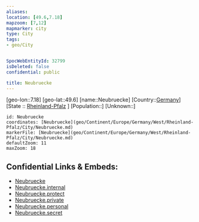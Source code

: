 ```yaml
---
aliases: 
location: [49.6,7.18]
mapzoom: [7,12] 
mapmarker: city 
type: City
tags:
- geo/City


SpocWebEntityId: 32799
isDeleted: false
confidential: public

title: Neubruecke
---
```

[geo-lon::7.18]
[geo-lat::49.6]
[name::Neubruecke]
[Country::[Germany](geo/Continent/Europe/Germany.md)]
[State :: [Rheinland-Pfalz](geo/Continent/Europe/Germany/West/Rheinland-Pfalz.md) ]
[Population::]
[Unknown::]


```leaflet
id: Neubruecke
coordinates: [Neubruecke](geo/Continent/Europe/Germany/West/Rheinland-Pfalz/City/Neubruecke.md)
markerFile: [Neubruecke](geo/Continent/Europe/Germany/West/Rheinland-Pfalz/City/Neubruecke.md)
defaultZoom: 11 
maxZoom: 18
```


## Confidential Links & Embeds: 
- [Neubruecke](../../../../../../../../_public/geo/Continent/Europe/Germany/West/Rheinland-Pfalz/City/Neubruecke.md) 
- [Neubruecke.internal](../../../../../../../../_internal/geo/Continent/Europe/Germany/West/Rheinland-Pfalz/City/Neubruecke.internal.md) 
- [Neubruecke.protect](../../../../../../../../_protect/geo/Continent/Europe/Germany/West/Rheinland-Pfalz/City/Neubruecke.protect.md) 
- [Neubruecke.private](../../../../../../../../_private/geo/Continent/Europe/Germany/West/Rheinland-Pfalz/City/Neubruecke.private.md) 
- [Neubruecke.personal](../../../../../../../../_personal/geo/Continent/Europe/Germany/West/Rheinland-Pfalz/City/Neubruecke.personal.md) 
- [Neubruecke.secret](../../../../../../../../_secret/geo/Continent/Europe/Germany/West/Rheinland-Pfalz/City/Neubruecke.secret.md) 
